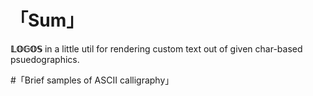 # 「Sum」
**𝕃𝕆𝔾𝕆𝕊** in a little util for rendering custom text out of given char-based psuedographics.

#「Brief samples of ASCII calligraphy」
